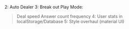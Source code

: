 <!-- TODO: -->

2: Auto Dealer
3: Break out Play Mode:

> Deal speed
> Answer count frequency
> 4: User stats in localStorage/Database
> 5: Style overhaul (material UI)
